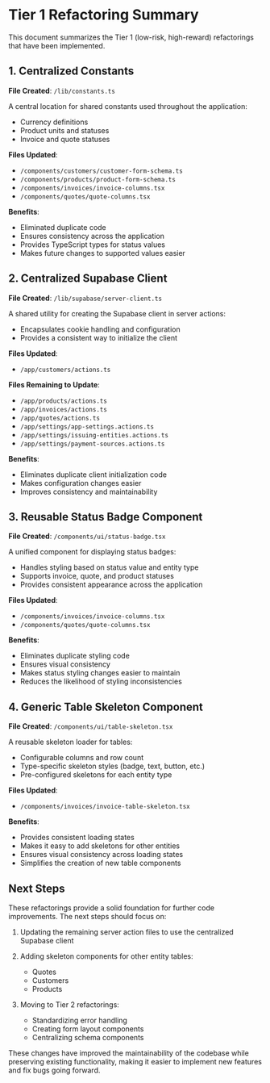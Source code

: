 # Tier 1 Refactoring Summary

This document summarizes the Tier 1 (low-risk, high-reward) refactorings that have been implemented.

## 1. Centralized Constants

**File Created**: `/lib/constants.ts`

A central location for shared constants used throughout the application:
- Currency definitions
- Product units and statuses
- Invoice and quote statuses

**Files Updated**:
- `/components/customers/customer-form-schema.ts`
- `/components/products/product-form-schema.ts`
- `/components/invoices/invoice-columns.tsx`
- `/components/quotes/quote-columns.tsx`

**Benefits**:
- Eliminated duplicate code
- Ensures consistency across the application
- Provides TypeScript types for status values
- Makes future changes to supported values easier

## 2. Centralized Supabase Client

**File Created**: `/lib/supabase/server-client.ts`

A shared utility for creating the Supabase client in server actions:
- Encapsulates cookie handling and configuration
- Provides a consistent way to initialize the client

**Files Updated**:
- `/app/customers/actions.ts`

**Files Remaining to Update**:
- `/app/products/actions.ts`
- `/app/invoices/actions.ts`
- `/app/quotes/actions.ts`
- `/app/settings/app-settings.actions.ts`
- `/app/settings/issuing-entities.actions.ts`
- `/app/settings/payment-sources.actions.ts`

**Benefits**:
- Eliminates duplicate client initialization code
- Makes configuration changes easier
- Improves consistency and maintainability

## 3. Reusable Status Badge Component

**File Created**: `/components/ui/status-badge.tsx`

A unified component for displaying status badges:
- Handles styling based on status value and entity type
- Supports invoice, quote, and product statuses
- Provides consistent appearance across the application

**Files Updated**:
- `/components/invoices/invoice-columns.tsx`
- `/components/quotes/quote-columns.tsx`

**Benefits**:
- Eliminates duplicate styling code
- Ensures visual consistency
- Makes status styling changes easier to maintain
- Reduces the likelihood of styling inconsistencies

## 4. Generic Table Skeleton Component

**File Created**: `/components/ui/table-skeleton.tsx`

A reusable skeleton loader for tables:
- Configurable columns and row count
- Type-specific skeleton styles (badge, text, button, etc.)
- Pre-configured skeletons for each entity type

**Files Updated**:
- `/components/invoices/invoice-table-skeleton.tsx`

**Benefits**:
- Provides consistent loading states
- Makes it easy to add skeletons for other entities
- Ensures visual consistency across loading states
- Simplifies the creation of new table components

## Next Steps

These refactorings provide a solid foundation for further code improvements. The next steps should focus on:

1. Updating the remaining server action files to use the centralized Supabase client

2. Adding skeleton components for other entity tables:
   - Quotes
   - Customers
   - Products

3. Moving to Tier 2 refactorings:
   - Standardizing error handling
   - Creating form layout components
   - Centralizing schema components

These changes have improved the maintainability of the codebase while preserving existing functionality, making it easier to implement new features and fix bugs going forward.